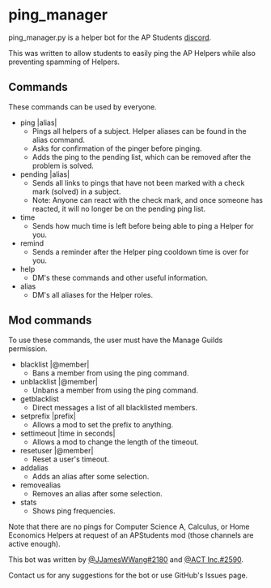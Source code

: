 # ping_manager

ping_manager.py is a helper bot for the AP Students [discord](https://discord.gg/apstudents).

This was written to allow students to easily ping the AP Helpers while also preventing spamming of Helpers.

## Commands
These commands can be used by everyone.

* ping |alias|
    * Pings all helpers of a subject. Helper aliases can be found in the alias command.
    * Asks for confirmation of the pinger before pinging.
    * Adds the ping to the pending list, which can be removed after the problem is solved.
* pending |alias|
    * Sends all links to pings that have not been marked with a check mark (solved) in a subject.
    * Note: Anyone can react with the check mark, and once someone has reacted, it will no longer be on the pending ping list.
* time
    * Sends how much time is left before being able to ping a Helper for you.
* remind
    * Sends a reminder after the Helper ping cooldown time is over for you.
* help
    * DM's these commands and other useful information.
* alias
    * DM's all aliases for the Helper roles.


## Mod commands
To use these commands, the user must have the Manage Guilds permission.

* blacklist |@member|
    * Bans a member from using the ping command.
* unblacklist |@member|
    * Unbans a member from using the ping command.
* getblacklist
    * Direct messages a list of all blacklisted members.
* setprefix |prefix|
    * Allows a mod to set the prefix to anything.
* settimeout |time in seconds|
    * Allows a mod to change the length of the timeout.
* resetuser |@member|
    * Reset a user's timeout.
* addalias
    * Adds an alias after some selection.
* removealias
    * Removes an alias after some selection.
* stats
    * Shows ping frequencies.
        
Note that there are no pings for Computer Science A, Calculus, or Home Economics Helpers at request of an APStudents mod (those channels are active enough).
    
This bot was written by [@JJamesWWang#2180](https://github.com/JJamesWWang) and [@ACT Inc.#2590](https://github.com/ikhaliq15).

Contact us for any suggestions for the bot or use GitHub's Issues page.
